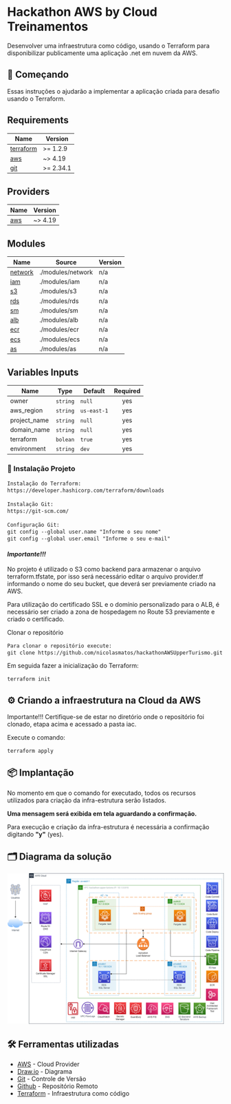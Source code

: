 # Hackathon AWS by Cloud Treinamentos

Desenvolver uma infraestrutura como código, usando o Terraform para disponibilizar publicamente uma aplicação .net em nuvem da AWS.

## 🚀 Começando

Essas instruções o ajudarão a implementar a aplicação criada para desafio usando o Terraform.

## Requirements

| Name | Version |
|------|---------|
| <a name="requirement_terraform"></a> [terraform](#requirement\_terraform) | >= 1.2.9 |
| <a name="requirement_aws"></a> [aws](#requirement\_aws) | ~> 4.19 |
| <a name="git"></a> [git](#requirement\_git) | >= 2.34.1 |

## Providers

| Name | Version |
|------|---------|
| <a name="provider_aws"></a> [aws](#provider\_aws) | ~> 4.19 |

## Modules

| Name | Source | Version |
|------|--------|---------|
| <a name="module_network"></a> [network](#module\network) | ./modules/network | n/a |
| <a name="module_iam"></a> [iam](#module\iam) | ./modules/iam | n/a |
| <a name="module_s3"></a> [s3](#module\s3) | ./modules/s3 | n/a |
| <a name="module_rds"></a> [rds](#module\rds) | ./modules/rds | n/a |
| <a name="module_sm"></a> [sm](#module\sm) | ./modules/sm | n/a |
| <a name="module_alb"></a> [alb](#module\alb) | ./modules/alb | n/a |
| <a name="module_ecr"></a> [ecr](#module\ecr) | ./modules/ecr | n/a |
| <a name="module_ecs"></a> [ecs](#module\ecs) | ./modules/ecs | n/a |
| <a name="module_as"></a>  [as](#module\as)   | ./modules/as  | n/a |

## Variables Inputs

| Name | Type | Default | Required |
|------|------|---------|:--------:|
| <a name="owner"></a> owner | `string` | `null` | yes |
| <a name="aws_region"></a> aws_region | `string` | `us-east-1` | yes |
| <a name="project_name"></a> project_name | `string` | `null` | yes |
| <a name="domain_name"></a> domain_name | `string` | `null` | yes |
| <a name="terraform"></a> terraform | `bolean` | `true` | yes |
| <a name="environment"></a> environment | `string` | `dev` | yes |

### 🔧 Instalação Projeto

```
Instalação do Terraform:
https://developer.hashicorp.com/terraform/downloads

Instalação Git:
https://git-scm.com/

Configuração Git:
git config --global user.name "Informe o seu nome"
git config --global user.email "Informe o seu e-mail"
```

#### ***Importante!!!***

No projeto é utilizado o S3 como backend para armazenar o arquivo terraform.tfstate, por isso será necessário editar o arquivo provider.tf informando o nome do seu bucket, que deverá ser previamente criado na AWS.

Para utilização do certificado SSL e o domínio personalizado para o ALB, é necessário ser criado a zona de hospedagem no Route 53 previamente e criado o certificado.

Clonar o repositório
```
Para clonar o repositório execute:
git clone https://github.com/nicolasmatos/hackathonAWSUpperTurismo.git
```

Em seguida fazer a inicialização do Terraform:

```
terraform init
```

## ⚙️ Criando a infraestrutura na Cloud da AWS

Importante!!!
Certifique-se de estar no diretório onde o repositório foi clonado, etapa acima e acessado a pasta iac.

Execute o comando:
```
terraform apply
```

## 📦 Implantação

No momento em que o comando for executado, todos os recursos utilizados para criação da infra-estrutura serão listados.

**Uma mensagem será exibida em tela aguardando a confirmação.**

Para execução e criação da infra-estrutura é necessária a confirmação digitando **"y"** (yes).

## 🗂️ Diagrama da solução

![Serviços AWS utilizados!](/iac/diagram/diagram.png "Serviços AWS utilizados")

## 🛠️ Ferramentas utilizadas

* [AWS](https://aws.amazon.com/pt/console/) - Cloud Provider
* [Draw.io](https://draw.io/) - Diagrama
* [Git](https://git-scm.com/downloads) - Controle de Versão
* [Github](https://github.com/) - Repositório Remoto
* [Terraform](https://developer.hashicorp.com/terraform/downloads) - Infraestrutura como código
